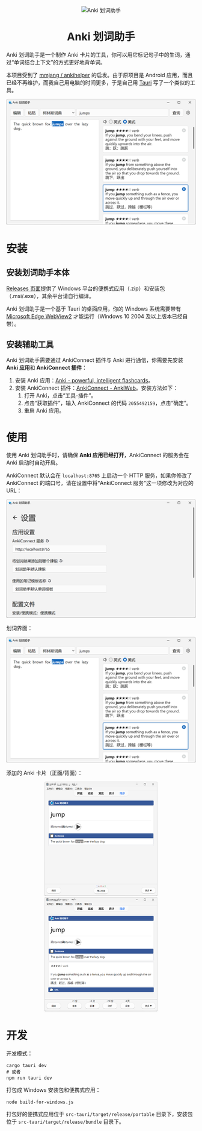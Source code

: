 <div align="center">
<img src="./src-tauri/icons/icon.png" alt="Anki 划词助手" title="Anki 划词助手" width="64">
</div>

<div align="center"><h1>Anki 划词助手</h1></div>

Anki 划词助手是一个制作 Anki 卡片的工具，你可以用它标记句子中的生词，通过“单词结合上下文”的方式更好地背单词。

本项目受到了 [mmjang / ankihelper](https://github.com/mmjang/ankihelper) 的启发。由于原项目是 Android 应用，而且已经不再维护，而我自己用电脑的时间更多，于是自己用 [Tauri](https://github.com/tauri-apps/tauri) 写了一个类似的工具。

<p align="center">
<img src="./docs/assets/main-screenshot.png" width="600" alt="主界面" title="主界面">
</p>

# 安装
## 安装划词助手本体

[Releases 页面](https://github.com/zhb2000/anki-marker/releases)提供了 Windows 平台的便携式应用（.zip）和安装包（.msi/.exe），其余平台请自行编译。

Anki 划词助手是一个基于 Tauri 的桌面应用，你的 Windows 系统需要带有 [Microsoft Edge WebView2](https://developer.microsoft.com/zh-cn/microsoft-edge/webview2/) 才能运行（Windows 10 2004 及以上版本已经自带）。

## 安装辅助工具

Anki 划词助手需要通过 AnkiConnect 插件与 Anki 进行通信，你需要先安装 **Anki 应用**和 **AnkiConnect 插件**：

1. 安装 Anki 应用：[Anki - powerful, intelligent flashcards](https://apps.ankiweb.net/)。
1. 安装 AnkiConnect 插件：[AnkiConnect - AnkiWeb](https://ankiweb.net/shared/info/2055492159)。安装方法如下：
    1. 打开 Anki，点击“工具-插件”。
    1. 点击“获取插件”，输入 AnkiConnect 的代码 `2055492159`，点击“确定”。
    1. 重启 Anki 应用。

# 使用

使用 Anki 划词助手时，请确保 **Anki 应用已经打开**，AnkiConnect 的服务会在 Anki 启动时自动开启。

AnkiConnect 默认会在 `localhost:8765` 上启动一个 HTTP 服务，如果你修改了 AnkiConnect 的端口号，请在设置中将“AnkiConnect 服务”这一项修改为对应的 URL：

<p align="center">
<img src="./docs/assets/settings-screenshot.png" width="600" alt="应用设置" title="应用设置">
</p>

划词界面：

<p align="center">
<img src="./docs/assets/main-screenshot.png" width="600" alt="主界面" title="主界面">
</p>

添加的 Anki 卡片（正面/背面）：

<p align="center">
<img src="./docs/assets/anki-card-front.png" alt="Anki 卡片正面" title="Anki 卡片正面" width="300">
<img src="./docs/assets/anki-card-back.png" alt="Anki 卡片背面" title="Anki 卡片背面" width="300">
</p>

# 开发

开发模式：

```shell
cargo tauri dev
# 或者
npm run tauri dev
```

打包成 Windows 安装包和便携式应用：

```shell
node build-for-windows.js
```

打包好的便携式应用位于 `src-tauri/target/release/portable` 目录下，安装包位于 `src-tauri/target/release/bundle` 目录下。
